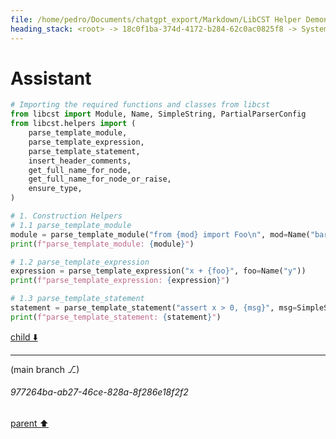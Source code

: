 ```yaml
---
file: /home/pedro/Documents/chatgpt_export/Markdown/LibCST Helper Demonstration.md
heading_stack: <root> -> 18c0f1ba-374d-4172-b284-62c0ac0825f8 -> System -> 28b397c4-d269-4da8-98b4-b7dd276704c0 -> System -> aaa2665f-1e84-4cfd-921d-9a9e022a20dd -> User -> 64222186-7076-4ab1-ac82-a592c46aaf7d -> Assistant -> 0722e61c-10d6-4ddc-8d65-2687e32de790 -> Tool -> eaadfc85-96ad-46b5-890b-9577e8be73ea -> Assistant -> ab2d4700-7b84-4859-b220-f4e5454f730c -> Assistant
---
```

# Assistant

```python
# Importing the required functions and classes from libcst
from libcst import Module, Name, SimpleString, PartialParserConfig
from libcst.helpers import (
    parse_template_module,
    parse_template_expression,
    parse_template_statement,
    insert_header_comments,
    get_full_name_for_node,
    get_full_name_for_node_or_raise,
    ensure_type,
)

# 1. Construction Helpers
# 1.1 parse_template_module
module = parse_template_module("from {mod} import Foo\n", mod=Name("bar"))
print(f"parse_template_module: {module}")

# 1.2 parse_template_expression
expression = parse_template_expression("x + {foo}", foo=Name("y"))
print(f"parse_template_expression: {expression}")

# 1.3 parse_template_statement
statement = parse_template_statement("assert x > 0, {msg}", msg=SimpleString('"Uh oh!"'))
print(f"parse_template_statement: {statement}")
```

[child ⬇️](#977264ba-ab27-46ce-828a-8f286e18f2f2)

---

(main branch ⎇)
###### 977264ba-ab27-46ce-828a-8f286e18f2f2
[parent ⬆️](#ab2d4700-7b84-4859-b220-f4e5454f730c)

